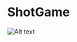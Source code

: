 # ShotGame

![Alt text](
https://note.youdao.com/yws/public/resource/a363cb2535dbec931d9b1896d34bf4ba/xmlnote/WEBRESOURCE9b257e348298c8090c9494efee40a660/2715)
